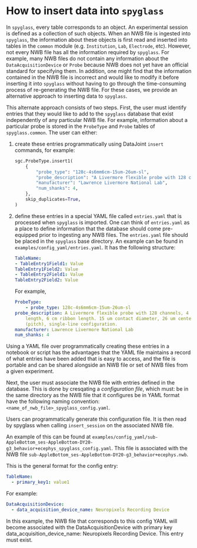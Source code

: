# How to insert data into `spyglass`

In `spyglass`, every table corresponds to an object. An experimental session is
defined as a collection of such objects. When an NWB file is ingested into
`spyglass`, the information about these objects is first read and inserted into
tables in the `common` module (e.g. `Institution`, `Lab`, `Electrode`, etc).
However, not every NWB file has all the information required by `spyglass`. For
example, many NWB files do not contain any information about the
`DataAcquisitionDevice` or `Probe` because NWB does not yet have an official
standard for specifying them. In addition, one might find that the information
contained in the NWB file is incorrect and would like to modify it before
inserting it into `spyglass` without having to go through the time-consuming
process of re-generating the NWB file. For these cases, we provide an
alternative approach to inserting data to `spyglass`.

This alternate approach consists of two steps. First, the user must identify
entries that they would like to add to the `spyglass` database that exist
independently of any particular NWB file. For example, information about a
particular probe is stored in the `ProbeType` and `Probe` tables of
`spyglass.common`. The user can either:

1. create these entries programmatically using DataJoint `insert` commands, for
    example:

    ```python
    sgc.ProbeType.insert1(
        {
            "probe_type": "128c-4s6mm6cm-15um-26um-sl",
            "probe_description": "A Livermore flexible probe with 128 channels, 4 shanks, 6 mm shank length, 6 cm ribbon length. 15 um contact diameter, 26 um center-to-center distance (pitch), single-line configuration.",
            "manufacturer": "Lawrence Livermore National Lab",
            "num_shanks": 4,
        },
        skip_duplicates=True,
    )
    ```

1. define these entries in a special YAML file called `entries.yaml` that is
    processed when `spyglass` is imported. One can think of `entries.yaml` as a
    place to define information that the database should come pre-equipped
    prior to ingesting any NWB files. The `entries.yaml` file should be placed
    in the `spyglass` base directory. An example can be found in
    `examples/config_yaml/entries.yaml`. It has the following structure:

    ```yaml
    TableName:
    - TableEntry1Field1: Value
    TableEntry1Field2: Value
    - TableEntry2Field1: Value
    TableEntry2Field2: Value
    ```

    For example,

    ```yaml
    ProbeType:
        - probe_type: 128c-4s6mm6cm-15um-26um-sl
    probe_description: A Livermore flexible probe with 128 channels, 4 shanks, 6 mm shank
        length, 6 cm ribbon length. 15 um contact diameter, 26 um center-to-center distance
        (pitch), single-line configuration.
    manufacturer: Lawrence Livermore National Lab
    num_shanks: 4
    ```

Using a YAML file over programmatically creating these entries in a notebook or
script has the advantages that the YAML file maintains a record of what entries
have been added that is easy to access, and the file is portable and can be
shared alongside an NWB file or set of NWB files from a given experiment.

Next, the user must associate the NWB file with entries defined in the database.
This is done by cresqating a _configuration file_, which must: be in the same
directory as the NWB file that it configures be in YAML format have the
following naming convention: `<name_of_nwb_file>_spyglass_config.yaml`.

Users can programmatically generate this configuration file. It is then read by
spyglass when calling `insert_session` on the associated NWB file.

An example of this can be found at
`examples/config_yaml/​​sub-AppleBottom_ses-AppleBottom-DY20-g3_behavior+ecephys_spyglass_config.yaml`.
This file is associated with the NWB file
`sub-AppleBottom_ses-AppleBottom-DY20-g3_behavior+ecephys.nwb`.

This is the general format for the config entry:

```yaml
TableName:
  - primary_key1: value1
```

For example:

```yaml
DataAcquisitionDevice:
  - data_acquisition_device_name: Neuropixels Recording Device
```

In this example, the NWB file that corresponds to this config YAML will become
associated with the DataAcquisitionDevice with primary key
data_acquisition_device_name: Neuropixels Recording Device. This entry must
exist.
